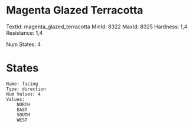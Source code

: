# Magenta Glazed Terracotta
TextId: magenta_glazed_terracotta
MinId: 8322
MaxId: 8325
Hardness: 1,4
Resistance: 1,4

Num States: 4
# States
```
Name: facing
Type: direction
Num Values: 4
Values:
    NORTH
    EAST
    SOUTH
    WEST
```